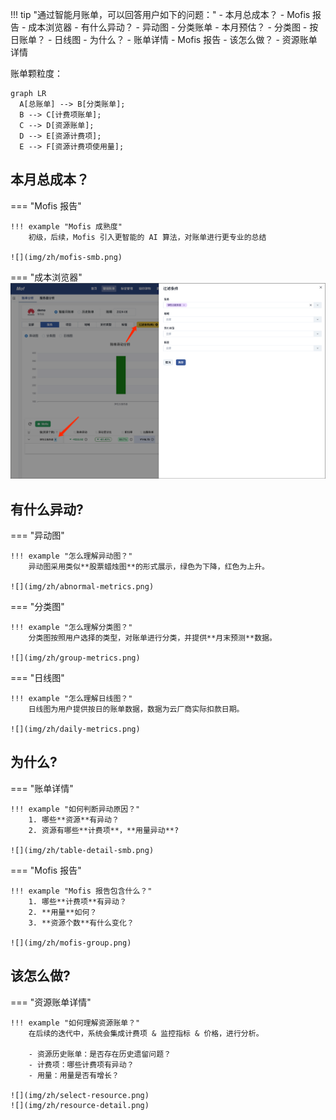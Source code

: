 !!! tip "通过智能月账单，可以回答用户如下的问题："
    - 本月总成本？
        - Mofis 报告
        - 成本浏览器
    - 有什么异动？
        - 异动图
        - 分类账单
    - 本月预估？
        - 分类图
    - 按日账单？
        - 日线图
    - 为什么？
        - 账单详情
        - Mofis 报告
    - 该怎么做？
        - 资源账单详情

账单颗粒度：

``` mermaid
graph LR
  A[总账单] --> B[分类账单];
  B --> C[计费项账单];
  C --> D[资源账单];
  D --> E[资源计费项];
  E --> F[资源计费项使用量];
```

## 本月总成本？
=== "Mofis 报告"

    !!! example "Mofis 成熟度"
        初级，后续，Mofis 引入更智能的 AI 算法，对账单进行更专业的总结

    ![](img/zh/mofis-smb.png)

=== "成本浏览器"
    ![](img/zh/filter.png)

## 有什么异动?
=== "异动图"
    
    !!! example "怎么理解异动图？"
        异动图采用类似**股票蜡烛图**的形式展示，绿色为下降，红色为上升。

    ![](img/zh/abnormal-metrics.png)

=== "分类图"

    !!! example "怎么理解分类图？"
        分类图按照用户选择的类型，对账单进行分类，并提供**月末预测**数据。

    ![](img/zh/group-metrics.png)

=== "日线图"

    !!! example "怎么理解日线图？"
        日线图为用户提供按日的账单数据，数据为云厂商实际扣款日期。

    ![](img/zh/daily-metrics.png)

## 为什么?
=== "账单详情"

    !!! example "如何判断异动原因？"
        1. 哪些**资源**有异动？
        2. 资源有哪些**计费项**，**用量异动**?

    ![](img/zh/table-detail-smb.png)

=== "Mofis 报告"

    !!! example "Mofis 报告包含什么？"
        1. 哪些**计费项**有异动？
        2. **用量**如何？
        3. **资源个数**有什么变化？

    ![](img/zh/mofis-group.png)

## 该怎么做?
=== "资源账单详情"

    !!! example "如何理解资源账单？"
        在后续的迭代中，系统会集成计费项 & 监控指标 & 价格，进行分析。

        - 资源历史账单：是否存在历史遗留问题？
        - 计费项：哪些计费项有异动？
        - 用量：用量是否有增长？

    ![](img/zh/select-resource.png)
    ![](img/zh/resource-detail.png)
